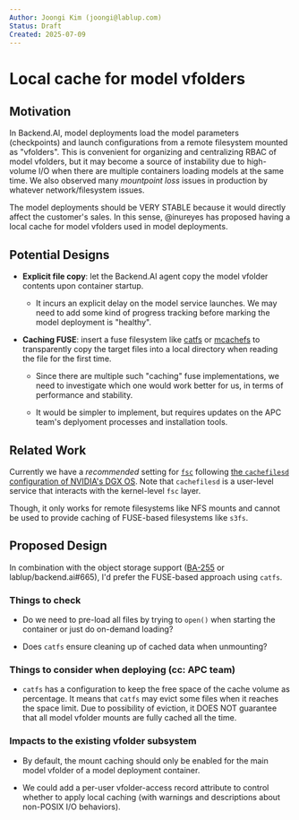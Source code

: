```yaml
---
Author: Joongi Kim (joongi@lablup.com)
Status: Draft
Created: 2025-07-09
---
```


# Local cache for model vfolders

## Motivation

In Backend.AI, model deployments load the model parameters (checkpoints) and launch configurations from a remote filesystem mounted as "vfolders".
This is convenient for organizing and centralizing RBAC of model vfolders, but it may become a source of instability due to high-volume I/O when there are multiple containers loading models at the same time.
We also observed many _mountpoint loss_ issues in production by whatever network/filesystem issues.

The model deployments should be VERY STABLE because it would directly affect the customer's sales.
In this sense, @inureyes has proposed having a local cache for model vfolders used in model deployments.


## Potential Designs

* **Explicit file copy**: let the Backend.AI agent copy the model vfolder contents upon container startup.

  - It incurs an explicit delay on the model service launches.  We may need to add some kind of progress tracking before marking the model deployment is "healthy".

* **Caching FUSE**: insert a fuse filesystem like [catfs](https://github.com/kahing/catfs/) or [mcachefs](https://github.com/Doloops/mcachefs) to transparently copy the target files into a local directory when reading the file for the first time.

  - Since there are multiple such "caching" fuse implementations, we need to investigate which one would work better for us, in terms of performance and stability.

  - It would be simpler to implement, but requires updates on the APC team's deplyoment processes and installation tools.


## Related Work

Currently we have a _recommended_ setting for [`fsc`](https://docs.kernel.org/filesystems/caching/fscache.html) following [the `cachefilesd` configuration of NVIDIA's DGX OS](https://docs.nvidia.com/dgx/dgx-os-6-user-guide/installing_on_ubuntu.html#configuring-data-drives).
Note that `cachefilesd` is a user-level service that interacts with the kernel-level `fsc` layer.

Though, it only works for remote filesystems like NFS mounts and cannot be used to provide caching of FUSE-based filesystems like `s3fs`.


## Proposed Design

In combination with the object storage support ([BA-255](https://lablup.atlassian.net/browse/BA-255) or lablup/backend.ai#665), I'd prefer the FUSE-based approach using `catfs`.

### Things to check

- Do we need to pre-load all files by trying to `open()` when starting the container or just do on-demand loading?

- Does `catfs` ensure cleaning up of cached data when unmounting?

### Things to consider when deploying (cc: APC team)

- `catfs` has a configuration to keep the free space of the cache volume as percentage. It means that `catfs` may evict some files when it reaches the space limit.
  Due to possibility of eviction, it DOES NOT guarantee that all model vfolder mounts are fully cached all the time.

### Impacts to the existing vfolder subsystem

- By default, the mount caching should only be enabled for the main model vfolder of a model deployment container.

- We could add a per-user vfolder-access record attribute to control whether to apply local caching (with warnings and descriptions about non-POSIX I/O behaviors).
